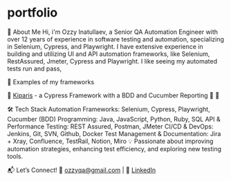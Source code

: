 # portfolio
👋 About Me
Hi, i'm Ozzy Inatullaev, a Senior QA Automation Engineer with over 12 years of experience in software testing and automation, specializing in Selenium, Cypress, and Playwright. I have extensive experience in building and utilizing UI and API automation frameworks, like Selenium, RestAssured, Jmeter, Cypress and Playwright. I like seeing my automated tests run and pass, 

🚀 Examples of my frameworks

🔹 [Kiparis](https://github.com/icekingoz/kiparis_framework) - a Cypress Framework with a BDD and Cucumber Reporting
🔹
🔹

🛠 Tech Stack
Automation Frameworks: Selenium, Cypress, Playwright, Cucumber (BDD)
Programming: Java, JavaScript, Python, Ruby, SQL
API & Performance Testing: REST Assured, Postman, JMeter
CI/CD & DevOps: Jenkins, Git, SVN, Github, Docker
Test Management & Documentation: Jira + Xray, Confluence, TestRail, Notion, Miro 
💡 Passionate about improving automation strategies, enhancing test efficiency, and exploring new testing tools.

📬 Let’s Connect!
📧 ozzyqa@gmail.com | 🔗 [LinkedIn](https://www.linkedin.com/in/ozzyinatullaev/)
